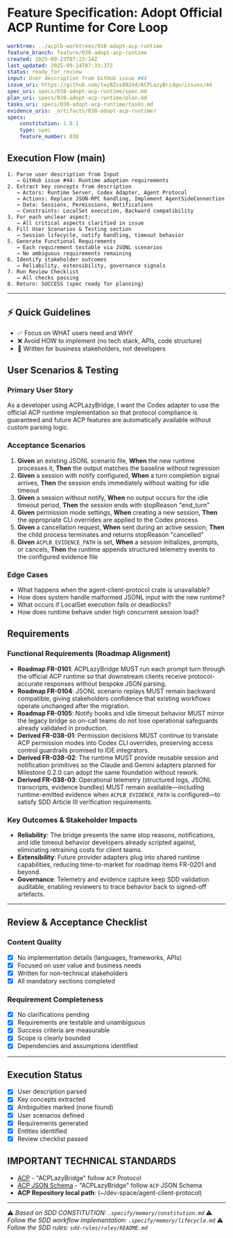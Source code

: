 # Feature Specification: Adopt Official ACP Runtime for Core Loop

```yaml
worktree: ../acplb-worktrees/038-adopt-acp-runtime
feature_branch: feature/038-adopt-acp-runtime
created: 2025-09-23T07:23:14Z
last_updated: 2025-09-24T07:33:37Z
status: ready_for_review
input: User description from GitHub issue #44
issue_uri: https://github.com/lwyBZss8924d/ACPLazyBridge/issues/44
spec_uri: specs/038-adopt-acp-runtime/spec.md
plan_uri: specs/038-adopt-acp-runtime/plan.md
tasks_uri: specs/038-adopt-acp-runtime/tasks.md
evidence_uris: _artifacts/038-adopt-acp-runtime/
specs:
    constitution: 1.0.1
    type: spec
    feature_number: 038
```

## Execution Flow (main)

```text
1. Parse user description from Input
   → GitHub issue #44: Runtime adoption requirements
2. Extract key concepts from description
   → Actors: Runtime Server, Codex Adapter, Agent Protocol
   → Actions: Replace JSON-RPC handling, Implement AgentSideConnection
   → Data: Sessions, Permissions, Notifications
   → Constraints: LocalSet execution, Backward compatibility
3. For each unclear aspect:
   → All critical aspects clarified in issue
4. Fill User Scenarios & Testing section
   → Session lifecycle, notify handling, timeout behavior
5. Generate Functional Requirements
   → Each requirement testable via JSONL scenarios
   → No ambiguous requirements remaining
6. Identify stakeholder outcomes
   → Reliability, extensibility, governance signals
7. Run Review Checklist
   → All checks passing
8. Return: SUCCESS (spec ready for planning)
```

---

## ⚡ Quick Guidelines

- ✅ Focus on WHAT users need and WHY
- ❌ Avoid HOW to implement (no tech stack, APIs, code structure)
- 👥 Written for business stakeholders, not developers

## User Scenarios & Testing

### Primary User Story

As a developer using ACPLazyBridge, I want the Codex adapter to use the official ACP runtime implementation so that protocol compliance is guaranteed and future ACP features are automatically available without custom parsing logic.

### Acceptance Scenarios

1. **Given** an existing JSONL scenario file, **When** the new runtime processes it, **Then** the output matches the baseline without regression
2. **Given** a session with notify configured, **When** a turn completion signal arrives, **Then** the session ends immediately without waiting for idle timeout
3. **Given** a session without notify, **When** no output occurs for the idle timeout period, **Then** the session ends with stopReason "end_turn"
4. **Given** permission mode settings, **When** creating a new session, **Then** the appropriate CLI overrides are applied to the Codex process
5. **Given** a cancellation request, **When** sent during an active session, **Then** the child process terminates and returns stopReason "cancelled"
6. **Given** `ACPLB_EVIDENCE_PATH` is set, **When** a session initializes, prompts, or cancels, **Then** the runtime appends structured telemetry events to the configured evidence file

### Edge Cases

- What happens when the agent-client-protocol crate is unavailable?
- How does system handle malformed JSONL input with the new runtime?
- What occurs if LocalSet execution fails or deadlocks?
- How does runtime behave under high concurrent session load?

## Requirements

### Functional Requirements (Roadmap Alignment)

- **Roadmap FR-0101**: ACPLazyBridge MUST run each prompt turn through the official ACP runtime so that downstream clients receive protocol-accurate responses without bespoke JSON parsing.
- **Roadmap FR-0104**: JSONL scenario replays MUST remain backward compatible, giving stakeholders confidence that existing workflows operate unchanged after the migration.
- **Roadmap FR-0105**: Notify hooks and idle timeout behavior MUST mirror the legacy bridge so on-call teams do not lose operational safeguards already validated in production.
- **Derived FR-038-01**: Permission decisions MUST continue to translate ACP permission modes into Codex CLI overrides, preserving access control guardrails promised to IDE integrators.
- **Derived FR-038-02**: The runtime MUST provide reusable session and notification primitives so the Claude and Gemini adapters planned for Milestone 0.2.0 can adopt the same foundation without rework.
- **Derived FR-038-03**: Operational telemetry (structured logs, JSONL transcripts, evidence bundles) MUST remain available—including runtime-emitted evidence when `ACPLB_EVIDENCE_PATH` is configured—to satisfy SDD Article III verification requirements.

### Key Outcomes & Stakeholder Impacts

- **Reliability**: The bridge presents the same stop reasons, notifications, and idle timeout behavior developers already scripted against, eliminating retraining costs for client teams.
- **Extensibility**: Future provider adapters plug into shared runtime capabilities, reducing time-to-market for roadmap items FR-0201 and beyond.
- **Governance**: Telemetry and evidence capture keep SDD validation auditable, enabling reviewers to trace behavior back to signed-off artefacts.

---

## Review & Acceptance Checklist

### Content Quality

- [x] No implementation details (languages, frameworks, APIs)
- [x] Focused on user value and business needs
- [x] Written for non-technical stakeholders
- [x] All mandatory sections completed

### Requirement Completeness

- [x] No clarifications pending
- [x] Requirements are testable and unambiguous
- [x] Success criteria are measurable
- [x] Scope is clearly bounded
- [x] Dependencies and assumptions identified

---

## Execution Status

- [x] User description parsed
- [x] Key concepts extracted
- [x] Ambiguities marked (none found)
- [x] User scenarios defined
- [x] Requirements generated
- [x] Entities identified
- [x] Review checklist passed

## IMPORTANT TECHNICAL STANDARDS

- [ACP](https://github.com/zed-industries/agent-client-protocol) - "ACPLazyBridge" follow `ACP` Protocol
- [ACP JSON Schema](https://github.com/zed-industries/agent-client-protocol/blob/main/schema/schema.json) - "ACPLazyBridge" follow `ACP` JSON Schema
- **ACP Repository local path**: (~/dev-space/agent-client-protocol)

---

⚠️ _Based on SDD CONSTITUTION: `.specify/memory/constitution.md`_
⚠️ _Follow the SDD workflow implementation: `.specify/memory/lifecycle.md`_
⚠️ _Follow the SDD rules: `sdd-rules/rules/README.md`_
